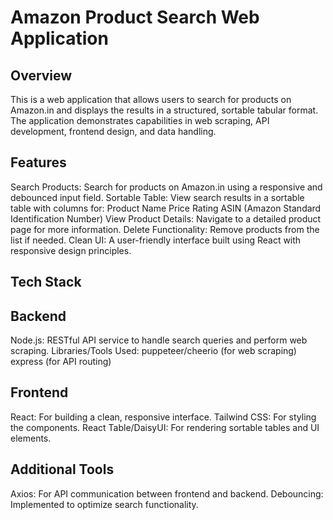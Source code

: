 # Amazon Product Search Web Application
## Overview
This is a web application that allows users to search for products on Amazon.in and displays the results in a structured, sortable tabular format. The application demonstrates capabilities in web scraping, API development, frontend design, and data handling.

## Features
Search Products: Search for products on Amazon.in using a responsive and debounced input field.
Sortable Table: View search results in a sortable table with columns for:
Product Name
Price
Rating
ASIN (Amazon Standard Identification Number)
View Product Details: Navigate to a detailed product page for more information.
Delete Functionality: Remove products from the list if needed.
Clean UI: A user-friendly interface built using React with responsive design principles.
## Tech Stack
## Backend
Node.js: RESTful API service to handle search queries and perform web scraping.
Libraries/Tools Used:
puppeteer/cheerio (for web scraping)
express (for API routing)
## Frontend
React: For building a clean, responsive interface.
Tailwind CSS: For styling the components.
React Table/DaisyUI: For rendering sortable tables and UI elements.
## Additional Tools
Axios: For API communication between frontend and backend.
Debouncing: Implemented to optimize search functionality.
